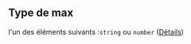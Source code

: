 ## Type de max

l'un des éléments suivants :`string` ou `number` ([Détails](frw-form-definitions-composant-interaction-properties-max.md))
